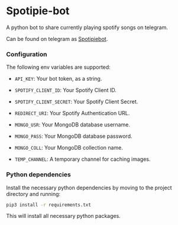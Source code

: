 # Spotipie-bot
A python bot to share currently playing spotify songs on telegram.

Can be found on telegram as [Spotipiebot](https://t.me/Spotipiebot).

### Configuration

The following env variables are supported:

 - `API_KEY`: Your bot token, as a string.

 - `SPOTIFY_CLIENT_ID`: Your Spotify Client ID.
 
 - `SPOTIFY_CLIENT_SECRET`: Your Spotify Client Secret.
 
 - `REDIRECT_URI`: Your Spotify Authentication URL.
 
 - `MONGO_USR`: Your MongoDB database username.
 
 - `MONGO_PASS`: Your MongoDB database password.
 
 - `MONGO_COLL`: Your MongoDB collection name.
 
 - `TEMP_CHANNEL`: A temporary channel for caching images.

### Python dependencies

Install the necessary python dependencies by moving to the project directory and running:

```bash
pip3 install -r requirements.txt
```

This will install all necessary python packages.

